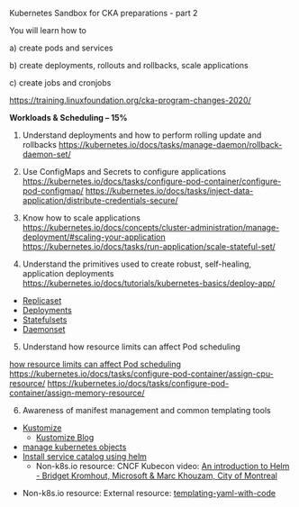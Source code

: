 Kubernetes Sandbox for CKA  preparations - part 2

You will learn how to 

a) create pods and services

b) create deployments, rollouts and rollbacks, scale applications

c) create jobs and cronjobs

https://training.linuxfoundation.org/cka-program-changes-2020/


**Workloads & Scheduling – 15%**

1. Understand deployments and how to perform rolling update and rollbacks
https://kubernetes.io/docs/tasks/manage-daemon/rollback-daemon-set/


2. Use ConfigMaps and Secrets to configure applications
https://kubernetes.io/docs/tasks/configure-pod-container/configure-pod-configmap/
https://kubernetes.io/docs/tasks/inject-data-application/distribute-credentials-secure/


3. Know how to scale applications
https://kubernetes.io/docs/concepts/cluster-administration/manage-deployment/#scaling-your-application
https://kubernetes.io/docs/tasks/run-application/scale-stateful-set/


4. Understand the primitives used to create robust, self-healing, application deployments
https://kubernetes.io/docs/tutorials/kubernetes-basics/deploy-app/

 - [Replicaset](https://kubernetes.io/docs/concepts/workloads/controllers/replicaset/)
 - [Deployments](https://v1-16.docs.kubernetes.io/docs/concepts/workloads/controllers/deployment/)
 - [Statefulsets](https://kubernetes.io/docs/concepts/workloads/controllers/statefulset/)
 - [Daemonset](https://v1-16.docs.kubernetes.io/docs/concepts/workloads/controllers/daemonset/)


5. Understand how resource limits can affect Pod scheduling

[how resource limits can affect Pod scheduling](https://kubernetes.io/docs/concepts/configuration/manage-resources-containers/#how-pods-with-resource-requests-are-scheduled)
https://kubernetes.io/docs/tasks/configure-pod-container/assign-cpu-resource/
https://kubernetes.io/docs/tasks/configure-pod-container/assign-memory-resource/


6. Awareness of manifest management and common templating tools


  * [Kustomize](https://kubernetes.io/docs/tasks/manage-kubernetes-objects/kustomization/)
    - [Kustomize Blog](https://kubernetes.io/blog/2018/05/29/introducing-kustomize-template-free-configuration-customization-for-kubernetes/)
  * [manage kubernetes objects](https://kubernetes.io/docs/tasks/manage-kubernetes-objects/)
  * [Install service catalog using helm](https://kubernetes.io/docs/tasks/service-catalog/install-service-catalog-using-helm/)
    - Non-k8s.io resource: CNCF Kubecon video: [An introduction to Helm - Bridget Kromhout, Microsoft & Marc Khouzam, City of Montreal](https://youtu.be/x2w6T0sE50w?list=PLj6h78yzYM2O1wlsM-Ma-RYhfT5LKq0XC)
   - Non-k8s.io resource: External resource: [templating-yaml-with-code](https://learnk8s.io/templating-yaml-with-code)